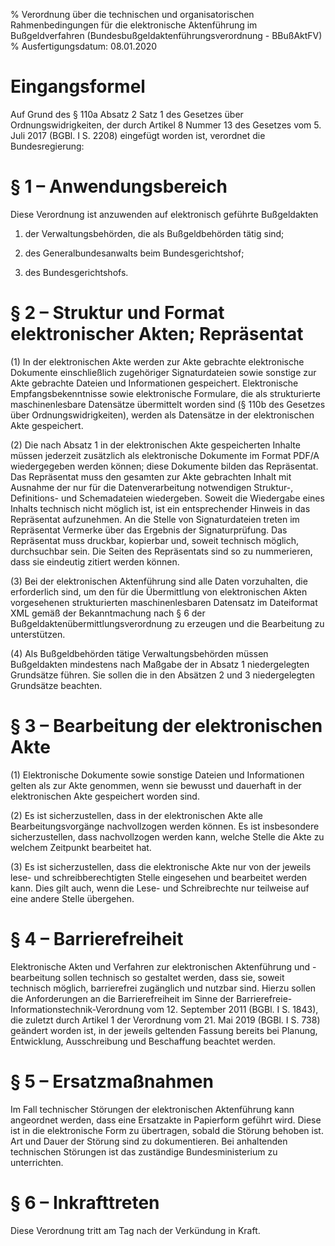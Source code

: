 % Verordnung über die technischen und organisatorischen Rahmenbedingungen für die elektronische Aktenführung im Bußgeldverfahren  (Bundesbußgeldaktenführungsverordnung - BBußAktFV)
% Ausfertigungsdatum: 08.01.2020
 
# Eingangsformel

Auf Grund des § 110a Absatz 2 Satz 1 des Gesetzes über Ordnungswidrigkeiten, der durch Artikel 8 Nummer 13 des Gesetzes vom 5. Juli 2017 (BGBl. I S. 2208) eingefügt worden ist, verordnet die Bundesregierung:

# § 1 – Anwendungsbereich

Diese Verordnung ist anzuwenden auf elektronisch geführte Bußgeldakten

1. der Verwaltungsbehörden, die als Bußgeldbehörden tätig sind;

2. des Generalbundesanwalts beim Bundesgerichtshof;

3. des Bundesgerichtshofs.

# § 2 – Struktur und Format elektronischer Akten; Repräsentat

(1) In der elektronischen Akte werden zur Akte gebrachte elektronische Dokumente einschließlich zugehöriger Signaturdateien sowie sonstige zur Akte gebrachte Dateien und Informationen gespeichert. Elektronische Empfangsbekenntnisse sowie elektronische Formulare, die als strukturierte maschinenlesbare Datensätze übermittelt worden sind (§ 110b des Gesetzes über Ordnungswidrigkeiten), werden als Datensätze in der elektronischen Akte gespeichert.

(2) Die nach Absatz 1 in der elektronischen Akte gespeicherten Inhalte müssen jederzeit zusätzlich als elektronische Dokumente im Format PDF/A wiedergegeben werden können; diese Dokumente bilden das Repräsentat. Das Repräsentat muss den gesamten zur Akte gebrachten Inhalt mit Ausnahme der nur für die Datenverarbeitung notwendigen Struktur-, Definitions- und Schemadateien wiedergeben. Soweit die Wiedergabe eines Inhalts technisch nicht möglich ist, ist ein entsprechender Hinweis in das Repräsentat aufzunehmen. An die Stelle von Signaturdateien treten im Repräsentat Vermerke über das Ergebnis der Signaturprüfung. Das Repräsentat muss druckbar, kopierbar und, soweit technisch möglich, durchsuchbar sein. Die Seiten des Repräsentats sind so zu nummerieren, dass sie eindeutig zitiert werden können.

(3) Bei der elektronischen Aktenführung sind alle Daten vorzuhalten, die erforderlich sind, um den für die Übermittlung von elektronischen Akten vorgesehenen strukturierten maschinenlesbaren Datensatz im Dateiformat XML gemäß der Bekanntmachung nach § 6 der Bußgeldaktenübermittlungsverordnung zu erzeugen und die Bearbeitung zu unterstützen.

(4) Als Bußgeldbehörden tätige Verwaltungsbehörden müssen Bußgeldakten mindestens nach Maßgabe der in Absatz 1 niedergelegten Grundsätze führen. Sie sollen die in den Absätzen 2 und 3 niedergelegten Grundsätze beachten.

# § 3 – Bearbeitung der elektronischen Akte

(1) Elektronische Dokumente sowie sonstige Dateien und Informationen gelten als zur Akte genommen, wenn sie bewusst und dauerhaft in der elektronischen Akte gespeichert worden sind.

(2) Es ist sicherzustellen, dass in der elektronischen Akte alle Bearbeitungsvorgänge nachvollzogen werden können. Es ist insbesondere sicherzustellen, dass nachvollzogen werden kann, welche Stelle die Akte zu welchem Zeitpunkt bearbeitet hat.

(3) Es ist sicherzustellen, dass die elektronische Akte nur von der jeweils lese- und schreibberechtigten Stelle eingesehen und bearbeitet werden kann. Dies gilt auch, wenn die Lese- und Schreibrechte nur teilweise auf eine andere Stelle übergehen.

# § 4 – Barrierefreiheit

Elektronische Akten und Verfahren zur elektronischen Aktenführung und -bearbeitung sollen technisch so gestaltet werden, dass sie, soweit technisch möglich, barrierefrei zugänglich und nutzbar sind. Hierzu sollen die Anforderungen an die Barrierefreiheit im Sinne der Barrierefreie-Informationstechnik-Verordnung vom 12. September 2011 (BGBl. I S. 1843), die zuletzt durch Artikel 1 der Verordnung vom 21. Mai 2019 (BGBl. I S. 738) geändert worden ist, in der jeweils geltenden Fassung bereits bei Planung, Entwicklung, Ausschreibung und Beschaffung beachtet werden.

# § 5 – Ersatzmaßnahmen

Im Fall technischer Störungen der elektronischen Aktenführung kann angeordnet werden, dass eine Ersatzakte in Papierform geführt wird. Diese ist in die elektronische Form zu übertragen, sobald die Störung behoben ist. Art und Dauer der Störung sind zu dokumentieren. Bei anhaltenden technischen Störungen ist das zuständige Bundesministerium zu unterrichten.

# § 6 – Inkrafttreten

Diese Verordnung tritt am Tag nach der Verkündung in Kraft.
